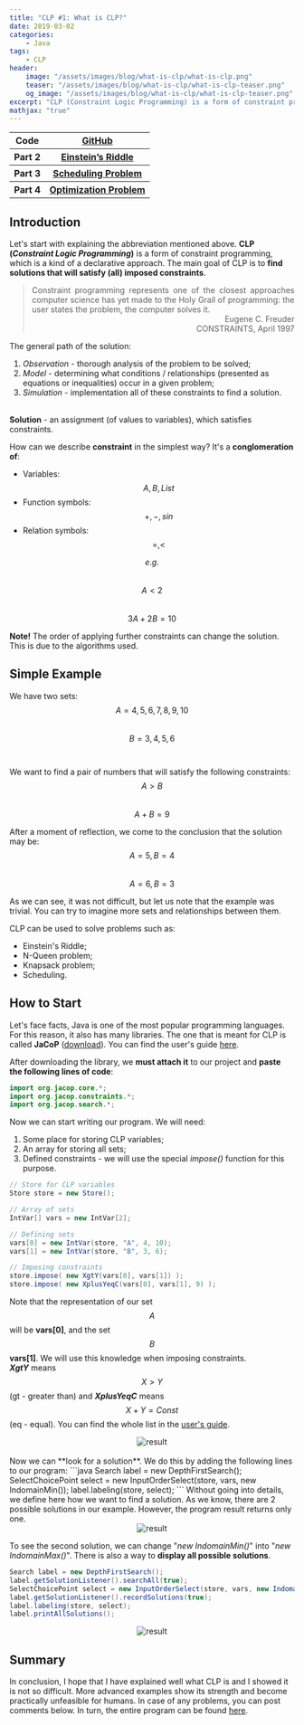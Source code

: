 ```yaml
---
title: "CLP #1: What is CLP?"
date: 2019-03-02
categories:
    - Java
tags:
    - CLP
header:
    image: "/assets/images/blog/what-is-clp/what-is-clp.png"
    teaser: "/assets/images/blog/what-is-clp/what-is-clp-teaser.png"
    og_image: "/assets/images/blog/what-is-clp/what-is-clp-teaser.png"
excerpt: "CLP (Constraint Logic Programming) is a form of constraint programming, which is a kind of a declarative approach. The main goal of CLP is to find solutions that will satisfy (all) imposed constraints."
mathjax: "true"
---
```


<table>
  <tr>
    <th>Code</th>
    <th><a href="https://github.com/DrDEXT3R/DrDEXT3R.github.io/tree/master/assets/programs/CLP" target="_blank">GitHub</a></th>
  </tr>
  <tr>
    <th>Part 2</th>
    <th><a href="/java/einstein-riddle" target="_blank">Einstein’s Riddle</a></th>
  </tr>
  <tr>
    <th>Part 3</th>
    <th><a href="/java/scheduling-problem" target="_blank">Scheduling Problem</a></th>
  </tr>
  <tr>
    <th>Part 4</th>
    <th><a href="/java/optimization-problem" target="_blank">Optimization Problem</a></th>
  </tr>
</table>

## Introduction
Let's start with explaining the abbreviation mentioned above. **CLP (*Constraint Logic Programming*)** is a form of constraint programming, which is a kind of a declarative approach. The main goal of CLP is to **find solutions that will satisfy (all) imposed constraints**.

> <div style="text-align: justify">Constraint programming represents one of the closest approaches computer science has yet made to the Holy Grail of programming: the user states the problem, the computer solves it.</div>
> <div style="text-align: right">Eugene C. Freuder<br/>CONSTRAINTS, April 1997</div>

The general path of the solution:
1. *Observation* - thorough analysis of the problem to be solved;
2. *Model* - determining what conditions / relationships (presented as equations or inequalities) occur in a given problem;
3. *Simulation* - implementation all of these constraints to find a solution.
<br/><br/>

**Solution** - an assignment (of values to variables), which satisfies constraints.

How can we describe **constraint** in the simplest way? It's a **conglomeration of**: 
* Variables: &nbsp;&nbsp; $$ A, B, List $$
* Function symbols: &nbsp;&nbsp; $$ +, -, sin $$
* Relation symbols: &nbsp;&nbsp; $$ =, < $$

$$ e.g. $$ &emsp; $$ A < 2 $$ &emsp;&emsp; $$ 3A + 2B = 10 $$

**Note!** The order of applying further constraints can change the solution. This is due to the algorithms used. <br/>

## Simple Example 

We have two sets: <br/>
$$ A = { 4, 5, 6, 7, 8, 9, 10 } $$<br/>
$$ B = { 3, 4, 5, 6 } $$<br/><br/>
We want to find a pair of numbers that will satisfy the following constraints: <br/>
$$ A>B $$<br/>
$$ A+B=9 $$

After a moment of reflection, we come to the conclusion that the solution may be: <br/>
$$ A = 5, B = 4 $$ <br/>
$$ A = 6, B = 3 $$

As we can see, it was not difficult, but let us note that the example was trivial. You can try to imagine more sets and relationships between them. <br/>

CLP can be used to solve problems such as: 
* Einstein's Riddle;
* N-Queen problem;
* Knapsack problem;
* Scheduling.

## How to Start
Let's face facts, Java is one of the most popular programming languages. For this reason, it also has many libraries. The one that is meant for CLP is called **JaCoP** (<a href="https://osolpro.atlassian.net/wiki/spaces/JACOP/pages/24248331/JaCoP+Download" target="_blank">download</a>). You can find the user's guide <a href="http://jacopguide.osolpro.com/guideJaCoP.html" target="_blank">here</a>.

After downloading the library, we **must attach it** to our project and **paste the following lines of code**:
```java
import org.jacop.core.*;
import org.jacop.constraints.*;
import org.jacop.search.*;
```

Now we can start writing our program. We will need:
1. Some place for storing CLP variables;
2. An array for storing all sets;
3. Defined constraints - we will use the special *impose()* function for this purpose.

```java
// Store for CLP variables
Store store = new Store();

// Array of sets
IntVar[] vars = new IntVar[2];

// Defining sets
vars[0] = new IntVar(store, "A", 4, 10);
vars[1] = new IntVar(store, "B", 3, 6);

// Imposing constraints
store.impose( new XgtY(vars[0], vars[1]) );
store.impose( new XplusYeqC(vars[0], vars[1], 9) );
```

Note that the representation of our set $$ A $$ will be **vars[0]**, and the set $$ B $$ **vars[1]**. We will use this knowledge when imposing constraints. <br/>
***XgtY*** means $$ X>Y $$ (gt - greater than) and ***XplusYeqC*** means $$ X+Y=Const $$ (eq - equal). You can find the whole list in the <a href="http://jacopguide.osolpro.com/guideJaCoP.html" target="_blank">user's guide</a>.
<br/>
<div style="text-align: center;">
    <img alt="result" src="/assets/images/blog/what-is-clp/constraints.png">
</div>
<br/>
Now we can **look for a solution**. We do this by adding the following lines to our program:
```java
Search label = new DepthFirstSearch(); 
SelectChoicePoint select = new InputOrderSelect(store, vars, new IndomainMin());
label.labeling(store, select); 
```
Without going into details, we define here how we want to find a solution. As we know, there are 2 possible solutions in our example. However, the program result returns only one. 

<div style="text-align: center;">
    <img alt="result" src="/assets/images/blog/what-is-clp/result.png">
</div>

To see the second solution, we can change "*new IndomainMin()*" into "*new IndomainMax()*". There is also a way to **display all possible solutions**.
```java
Search label = new DepthFirstSearch(); 
label.getSolutionListener().searchAll(true); 
SelectChoicePoint select = new InputOrderSelect(store, vars, new IndomainMin());
label.getSolutionListener().recordSolutions(true); 
label.labeling(store, select);
label.printAllSolutions();
```
<div style="text-align: center;">
    <img alt="result" src="/assets/images/blog/what-is-clp/result2.png">
</div>

## Summary
In conclusion, I hope that I have explained well what CLP is and I showed it is not so difficult. More advanced examples show its strength and become practically unfeasible for humans. In case of any problems, you can post comments below. In turn, the entire program can be found <a href="https://github.com/DrDEXT3R/DrDEXT3R.github.io/tree/master/assets/programs/CLP" target="_blank">here</a>.